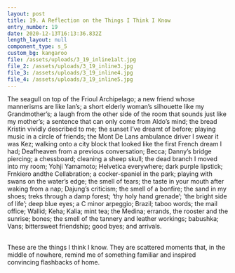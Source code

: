 ```yaml
---
layout: post
title: 19. A Reflection on the Things I Think I Know
entry_number: 19
date: 2020-12-13T16:13:36.832Z
length_layout: null
component_type: s_5
custom_bg: kangaroo
file: /assets/uploads/3_19_inline1alt.jpg
file_2: /assets/uploads/3_19_inline3.jpg
file_3: /assets/uploads/3_19_inline4.jpg
file_4: /assets/uploads/3_19_inline5.jpg
---
```

<a class="E19_I1">The seagull on top of the Frioul Archipelago</a>; a new friend whose mannerisms are like Ian’s; a short elderly woman’s silhouette like my Grandmother’s; a laugh from the other side of the room that sounds just like my mother’s; a sentence that can only come from Aldo’s mind; the bread Kristin vividly described to me; the sunset I’ve dreamt of before; playing music in a circle of friends; the Mont De Lans ambulance driver I swear it was Kez; walking onto a city block that looked like the first French dream I had; Deafheaven from a previous conversation; Becca; Danny’s bridge piercing; a chessboard; <a class="E19_I3">cleaning a sheep skull</a>; the dead branch I moved into my room; Yohji Yamamoto; Helvetica everywhere; <a class="E19_I4">dark purple lipstick</a>; Frnkiero andthe Cellabration; a cocker-spaniel in the park; playing with swans on the water’s edge; the smell of tears; the taste in your mouth after waking from a nap; Dajung’s criticism; the smell of a bonfire; the sand in my shoes; treks through a damp forest; ‘thy holy hand grenade’; ’the bright side of life’; deep blue eyes; a C minor arpeggio; Brazil; taboo words; the mail office; Wallid; Keha; Kalia; mint tea; the Medina; <a class="E19_I5">errands</a>, the rooster and the sunrise; bones; the smell of the tannery and leather workings; babushka; Vans; bittersweet friendship; good byes; and arrivals. 

\
These are the things I think I know. They are scattered moments that, in the middle of nowhere, remind me of something familiar and inspired convincing flashbacks of home.